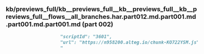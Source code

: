 ### kb/previews_full/kb__previews_full__kb__previews_full__kb__previews_full__flows__all_branches.har.part012.md.part001.md.part001.md.part001.md (part 002)

```md
                    "scriptId": "3601",
                    "url": "https://n958200.alteg.io/chunk-KO722YSM.js",
                    "
```

```

